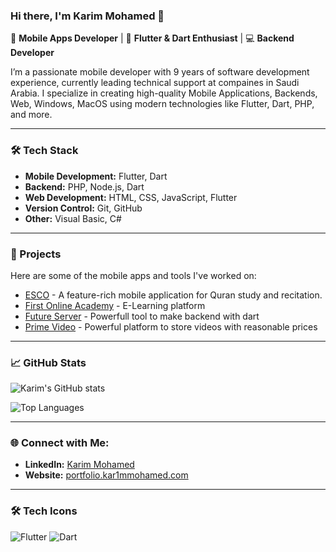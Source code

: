 ### Hi there, I'm Karim Mohamed 👋
🚀 **Mobile Apps Developer** | 📱 **Flutter & Dart Enthusiast** | 💻 **Backend Developer**

I’m a passionate mobile developer with 9 years of software development experience,
currently leading technical support at compaines in Saudi Arabia.
I specialize in creating high-quality Mobile Applications, Backends, Web, Windows, MacOS using modern technologies like Flutter, Dart, PHP, and more.

---

### 🛠 Tech Stack
- **Mobile Development:** Flutter, Dart
- **Backend:** PHP, Node.js, Dart
- **Web Development:** HTML, CSS, JavaScript, Flutter
- **Version Control:** Git, GitHub
- **Other:** Visual Basic, C#

---

### 🚀 Projects
Here are some of the mobile apps and tools I've worked on:
- [ESCO](https://play.google.com/store/apps/details?id=com.kar1mmohamed.escoapp) - A feature-rich mobile application for Quran study and recitation.
- [First Online Academy](https://github.com/KarimMohamed/PasskeysIntegration) - E-Learning platform
- [Future Server](https://github.com/Kar1mMohamed/future_server) - Powerfull tool to make backend with dart
- [Prime Video](#) - Powerful platform to store videos with reasonable prices
---

### 📈 GitHub Stats
![Karim's GitHub stats](https://github-readme-stats.vercel.app/api?username=Kar1mMohamed&show_icons=true&theme=dracula)

![Top Languages](https://github-readme-stats.vercel.app/api/top-langs/?username=Kar1mMohamed&layout=compact&theme=dracula)

---

### 🌐 Connect with Me:
- **LinkedIn:** [Karim Mohamed](https://www.linkedin.com/in/kar1mmohamed/)
- **Website:** [portfolio.kar1mmohamed.com](https://portfolio.kar1mmohamed.com)

---

### 🛠 Tech Icons
![Flutter](https://img.shields.io/badge/Flutter-02569B?style=for-the-badge&logo=flutter&logoColor=white)
![Dart](https://img.shields.io/badge/Dart-0175C2?style=for-the-badge&logo=dart&logoColor=white)
